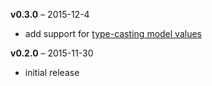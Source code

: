 **v0.3.0** – 2015-12-4

* add support for [type-casting model values](https://github.com/blendle/cucumber-blendle-steps/pull/2)

**v0.2.0** – 2015-11-30

* initial release

